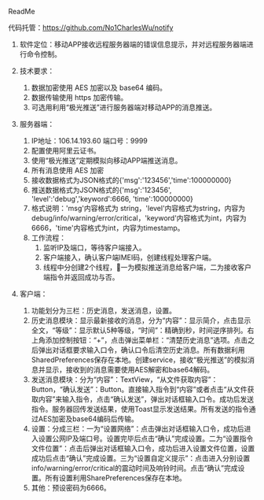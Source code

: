 ReadMe

代码托管：https://github.com/No1CharlesWu/notify

1. 软件定位：移动APP接收远程服务器端的错误信息提示，并对远程服务器端进行命令控制。

2. 技术要求：
    1. 数据加密使用 AES 加密以及 base64 编码。
    2. 数据传输使用 https 加密传输。
    3. 可选用利用“极光推送”进行服务器端对移动APP的消息推送。

3. 服务器端：
    1. IP地址：106.14.193.60 端口号：9999
    2. 配置使用阿里云证书。
    3. 使用“极光推送”定期模拟向移动APP端推送消息。
    4. 所有消息使用 AES 加密
    5. 接收数据格式为JSON格式的{'msg':'123456','time':100000000}
    6. 推送数据格式为JSON格式的{'msg':'123456', 'level':'debug','keyword':6666, 'time':100000000}
    7. 格式说明：'msg'内容格式为 string，'level'内容格式为string，内容为 debug/info/warning/error/critical，'keyword'内容格式为int，内容为6666，'time'内容格式为int，内容为timestamp。
    8. 工作流程：
        1. 监听IP及端口，等待客户端接入。
        2. 客户端接入，确认客户端IMEI码，创建线程处理客户端。
        3. 线程中分创建2个线程，一为模拟推送消息给客户端，二为接收客户端指令并返回成功与否。

4. 客户端：
    1. 功能划分为三栏：历史消息，发送消息，设置。
    2. 历史消息模块：显示最新接收的消息，分为“内容”：显示简介，点击显示全文，“等级”：显示默认5种等级，“时间”：精确到秒，时间逆序排列。右上角添加控制按钮：“+”，点击弹出菜单栏：“清楚历史消息”选项。点击之后弹出对话框要求输入口令，确认口令后清空历史消息。所有数据利用SharedPreferences保存在本地。创建service，接收“极光推送”的模拟消息并显示，接收到的消息需要使用AES解密和base64解码。
    3. 发送消息模块：分为“内容”：TextView，“从文件获取内容”：Button，“确认发送”：Button。直接输入指令到“内容”或者点击“从文件获取内容”来输入指令，点击“确认发送”，弹出对话框输入口令。成功后发送指令。服务器回传发送结果，使用Toast显示发送结果。所有发送的指令通过AES加密及base64编码后传输。
    4. 设置：分成三栏：一为“设置网络”：点击弹出对话框输入口令，成功后进入设置公网IP及端口号。设置完毕后点击“确认”完成设置。二为“设置指令文件位置”：点击后弹出对话框输入口令，成功后进入设置文件位置，设置成功后点击“确认”完成设置。三为“设置自定义提示”：点击进入分别设置info/warning/error/critical的震动时间及响铃时间。点击“确认”完成设置。所有设置利用SharePreferences保存在本地。
    5. 其他：预设密码为6666。